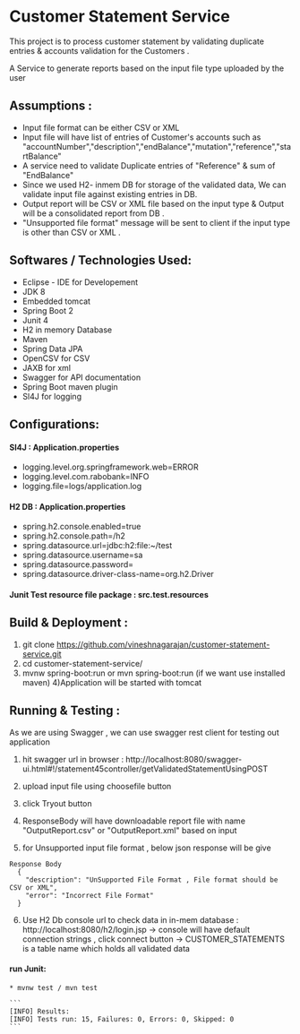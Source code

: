 # Customer Statement Service 

  This project is to process customer statement by validating duplicate entries & accounts validation for the Customers . 
  
  A Service to generate reports based on the input file type uploaded by the user 

## Assumptions :

 * Input file format can be either CSV or XML 
 * Input file will have list of entries of Customer's accounts such as "accountNumber","description","endBalance","mutation","reference","startBalance"
 * A service need to validate Duplicate entries of "Reference" & sum of "EndBalance"
 * Since we used H2- inmem DB for storage of the validated data, We  can validate input file against existing entries in DB.
 * Output report will be CSV or XML file based on the input type & Output will be  a consolidated report from DB . 
 * "Unsupported file format" message will be sent to client if the input type is other than CSV or XML .
 
## Softwares / Technologies Used:
 
  * Eclipse - IDE for Developement 
  * JDK 8 
  * Embedded tomcat
  * Spring Boot 2
  * Junit 4
  * H2 in memory Database
  * Maven 
  * Spring Data JPA
  * OpenCSV for CSV 
  * JAXB for xml 
  * Swagger for API documentation 
  * Spring Boot maven plugin 
  * Sl4J for logging 

## Configurations: 

  #### Sl4J : Application.properties
  - logging.level.org.springframework.web=ERROR
  - logging.level.com.rabobank=INFO
  - logging.file=logs/application.log
  
  #### H2 DB : Application.properties
  - spring.h2.console.enabled=true
  - spring.h2.console.path=/h2
  - spring.datasource.url=jdbc:h2:file:~/test
  - spring.datasource.username=sa
  - spring.datasource.password=
  - spring.datasource.driver-class-name=org.h2.Driver  
  
  #### Junit Test resource file package : src.test.resources
	  
	
  
 ## Build & Deployment :
  1) git clone https://github.com/vineshnagarajan/customer-statement-service.git
  2) cd customer-statement-service/
  3) mvnw spring-boot:run or mvn spring-boot:run (if we want use installed maven)
  4)Application will be started with tomcat
  
 ## Running & Testing :
  As we are using Swagger , we can use swagger rest client for testing out application
  
  1) hit swagger url in browser : http://localhost:8080/swagger-ui.html#!/statement45controller/getValidatedStatementUsingPOST
  
  2) upload input file using choosefile button 
  
  3) click Tryout button
  
  4) ResponseBody will have downloadable report file with name "OutputReport.csv" or "OutputReport.xml" based on input 
  
  5) for Unsupported input file format , below json response will be give 
  ```
  Response Body
	{
	  "description": "UnSupported File Format , File format should be CSV or XML",
	  "error": "Incorrect File Format"
	}
  ```
  
  6) Use H2 Db console url to check data in in-mem database : http://localhost:8080/h2/login.jsp
     -> console will have default connection strings , click connect button 
     -> CUSTOMER_STATEMENTS  is a table name which holds all validated data 
     
  #### run Junit:   
    * mvnw test / mvn test 
    
    ```
	[INFO] Results:
    [INFO] Tests run: 15, Failures: 0, Errors: 0, Skipped: 0
    ```

  